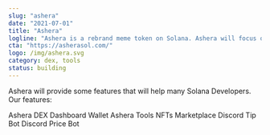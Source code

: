 ```yaml
---
slug: "ashera"
date: "2021-07-01"
title: "Ashera"
logline: "Ashera is a rebrand meme token on Solana. Ashera will focus on creating tools that work to help Solana Developer to develop their tokens."
cta: "https://asherasol.com/"
logo: /img/ashera.svg
category: dex, tools
status: building
---
```


Ashera will provide some features that will help many Solana Developers. Our features:

Ashera DEX
Dashboard Wallet
Ashera Tools
NFTs Marketplace
Discord Tip Bot
Discord Price Bot
